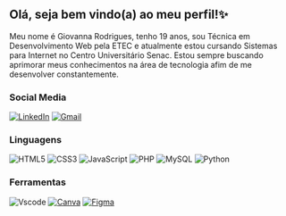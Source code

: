 ## Olá, seja bem vindo(a) ao meu perfil!✨
Meu nome é Giovanna Rodrigues, tenho 19 anos, sou Técnica em Desenvolvimento Web pela ETEC e atualmente estou cursando Sistemas para Internet no Centro Universitário Senac.
Estou sempre buscando aprimorar meus conhecimentos na área de tecnologia afim de me desenvolver constantemente.


### Social Media 
[![LinkedIn](https://img.shields.io/badge/LinkedIn-0077B5?style=for-the-badge&logo=linkedin&logoColor=white)](www.linkedin.com/in/grodrigues2022)
[![Gmail](https://img.shields.io/badge/Gmail-333333?style=for-the-badge&logo=gmail&logoColor=red)](mailto:gihrodrigues146@gmail.com)

### Linguagens 
![HTML5](https://img.shields.io/badge/HTML5-E34F26?style=for-the-badge&logo=html5&logoColor=white)
![CSS3](https://img.shields.io/badge/CSS3-1572B6?style=for-the-badge&logo=css3&logoColor=white)
![JavaScript](https://img.shields.io/badge/JavaScript-F7DF1E?style=for-the-badge&logo=javascript&logoColor=black)
![PHP](https://img.shields.io/badge/PHP-777BB4?style=for-the-badge&logo=php&logoColor=white)
![MySQL](https://img.shields.io/badge/MySQL-005C84?style=for-the-badge&logo=mysql&logoColor=white)
![Python](https://img.shields.io/badge/python-%233776AB?style=for-the-badge&logo=python&logoColor=%23FFD43B)

### Ferramentas
![Vscode](https://img.shields.io/badge/Vscode-007ACC?style=for-the-badge&logo=visual-studio-code&logoColor=white)
 [![Canva](https://img.shields.io/badge/-Canva-00C4CC?style=for-the-badge&logo=canva&logoColor=white)](https://www.canva.com/pt_br/) 
  [![Figma](https://img.shields.io/badge/-Figma-F24E1E?style=for-the-badge&logo=figma&logoColor=white)](https://www.figma.com/)  
